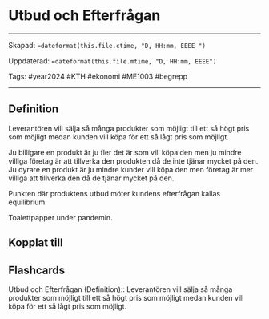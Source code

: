 # Utbud och Efterfrågan

---
Skapad: `=dateformat(this.file.ctime, "D, HH:mm, EEEE ")`

Uppdaterad: `=dateformat(this.file.mtime, "D, HH:mm, EEEE")`

Tags: #year2024 #KTH #ekonomi #ME1003 #begrepp

---

## Definition

Leverantören vill sälja så många produkter som möjligt till ett så högt pris som möjligt medan kunden vill köpa för ett så lågt pris som möjligt.

Ju billigare en produkt är ju fler det är som vill köpa den men ju mindre villiga företag är att tillverka den produkten då de inte tjänar mycket på den.
Ju dyrare en produkt är ju mindre kunder vill köpa den men företag är mer villiga att tillverka den då de tjänar mycket på den.

Punkten där produktens utbud möter kundens efterfrågan kallas equilibrium.

Toalettpapper under pandemin.

## Kopplat till

## Flashcards

Utbud och Efterfrågan (Definition):: Leverantören vill sälja så många produkter som möjligt till ett så högt pris som möjligt medan kunden vill köpa för ett så lågt pris som möjligt.
<!--SR:!2024-02-15,7,250-->
